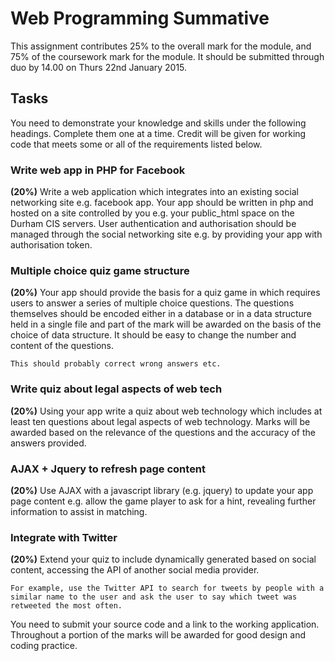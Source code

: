 # Web Programming Summative
This assignment contributes 25% to the overall mark for the module, and 75% of the coursework mark for the module. It should be submitted through duo by 14.00 on Thurs 22nd January 2015.

## Tasks

You need to demonstrate your knowledge and skills under the following headings. Complete them one at a time. Credit will be given for working code that meets some or all of the requirements listed below.

### Write web app in PHP for Facebook
**(20%)** Write a web application which integrates into an existing social networking site e.g. facebook app. Your app should be written in php and hosted on a site controlled by you e.g. your public_html space on the Durham CIS servers. User authentication and authorisation should be managed through the social networking site e.g. by providing your app with authorisation token.

### Multiple choice quiz game structure
**(20%)** Your app should provide the basis for a quiz game in which requires users to answer a series of multiple choice questions. The questions themselves should be encoded either in a database or in a data structure held in a single file and part of the mark will be awarded on the basis of the choice of data structure. It should be easy to change the number and content of the questions.

    This should probably correct wrong answers etc.

### Write quiz about legal aspects of web tech
**(20%)** Using your app write a quiz about web technology which includes at least ten questions about legal aspects of web technology. Marks will be awarded based on the relevance of the questions and the accuracy of the answers provided.

### AJAX + Jquery to refresh page content
**(20%)** Use AJAX with a javascript library (e.g. jquery) to update your app page content e.g. allow the game player to ask for a hint, revealing further information to assist in matching.

### Integrate with Twitter
**(20%)** Extend your quiz to include dynamically generated based on social content, accessing the API of another social media provider. 
    
    For example, use the Twitter API to search for tweets by people with a similar name to the user and ask the user to say which tweet was retweeted the most often.

You need to submit your source code and a link to the working application. Throughout a portion of the marks will be awarded for good design and coding practice.
